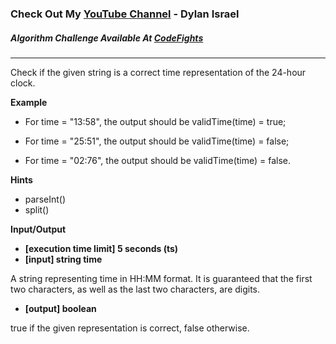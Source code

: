 ### Check Out My [YouTube Channel](https://www.YouTube.com/CodingTutorials360) - Dylan Israel

##### Algorithm Challenge Available At [CodeFights](https://codefights.com/arcade/code-arcade/time-river/ywMyCTspqGXPWRZx5)
---
Check if the given string is a correct time representation of the 24-hour clock.

**Example**
-   For time = "13:58", the output should be
validTime(time) = true;

-   For time = "25:51", the output should be
validTime(time) = false;

-   For time = "02:76", the output should be
validTime(time) = false.

**Hints**
-   parseInt()
-   split()

**Input/Output**

- **[execution time limit] 5 seconds (ts)**
- **[input] string time**

A string representing time in HH:MM format. It is guaranteed that the first two characters, as well as the last two characters, are digits.

-   **[output] boolean**

true if the given representation is correct, false otherwise.

